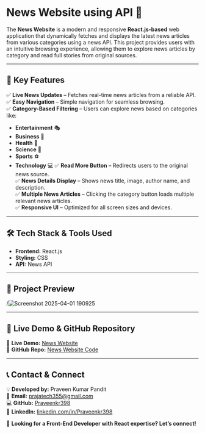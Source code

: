 # **News Website using API** 📰

The **News Website** is a modern and responsive **React.js-based** web application that dynamically fetches and displays the latest news articles from various categories using a news API. This project provides users with an intuitive browsing experience, allowing them to explore news articles by category and read full stories from original sources.

---

## 🌟 **Key Features**

✅ **Live News Updates** – Fetches real-time news articles from a reliable API.  
✅ **Easy Navigation** – Simple navigation for seamless browsing.  
✅ **Category-Based Filtering** – Users can explore news based on categories like:
   - **Entertainment** 🎭
   - **Business** 💼
   - **Health** 🏥
   - **Science** 🔬
   - **Sports** ⚽
   - **Technology** 💻
✅ **Read More Button** – Redirects users to the original news source.  
✅ **News Details Display** – Shows news title, image, author name, and description.  
✅ **Multiple News Articles** – Clicking the category button loads multiple relevant news articles.  
✅ **Responsive UI** – Optimized for all screen sizes and devices.  

---

## 🛠 **Tech Stack & Tools Used**

- **Frontend:** React.js  
- **Styling:** CSS  
- **API:** News API  

---

## 📸 **Project Preview**
/![Screenshot 2025-04-01 190925](https://github.com/user-attachments/assets/b6014890-c65e-438a-b673-2d8e0b2a1798)

---

## 🚀 **Live Demo & GitHub Repository**

🔗 **Live Demo:** [News Website](https://inewswebsite.netlify.app/)  
📂 **GitHub Repo:** [News Website Code](https://github.com/Praveenkr398/newsWebsite)  

---

## 📞 **Contact & Connect**

💡 **Developed by:** Praveen Kumar Pandit  
📧 **Email:** prajatech355@gmail.com  
💻 **GitHub:** [Praveenkr398](https://github.com/Praveenkr398)  
🔗 **LinkedIn:** [linkedin.com/in/Praveenkr398](https://www.linkedin.com/in/Praveenkr398)  

🚀 **Looking for a Front-End Developer with React expertise? Let’s connect!**
